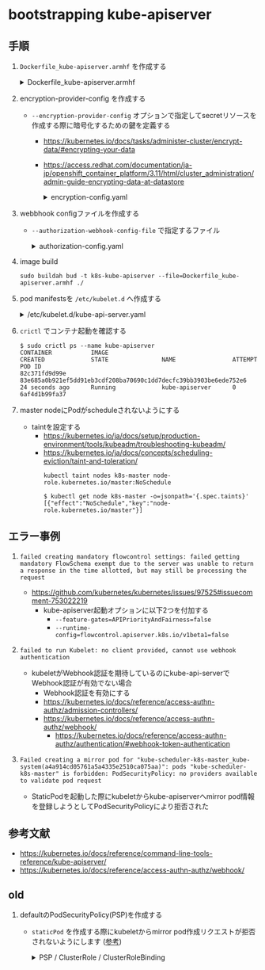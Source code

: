 # bootstrapping kube-apiserver

## 手順

1. `Dockerfile_kube-apiserver.armhf` を作成する
   <details><summary>Dockerfile_kube-apiserver.armhf</summary>
      ```
      cat << 'EOF' > Dockerfile_kube-apiserver.armhf
      FROM arm64v8/ubuntu:bionic

      ARG VERSION="v1.22.0"
      ARG ARCH="arm64"

      RUN set -ex \
        && apt update \
        && apt install -y wget \
        && apt clean \
        && wget --quiet -P /usr/bin/ https://dl.k8s.io/$VERSION/bin/linux/$ARCH/kube-apiserver \
        && chmod +x /usr/bin/kube-apiserver \
        && install -o root -g root -m 755 -d /var/lib/kubernetes \
        && install -o root -g root -m 755 -d /etc/kubernetes/config \
        && install -o root -g root -m 755 -d /etc/kubernetes/webhook

      COPY ca.pem \
           ca-key.pem \
           kubernetes-key.pem \
           kubernetes.pem \
           service-account-key.pem \
           service-account.pem \
           encryption-config.yaml \
           /var/lib/kubernetes/

      COPY authorization-config.yaml /etc/kubernetes/webhook/

      EXPOSE 6443

      ENTRYPOINT ["/usr/bin/kube-apiserver"]
      EOF
      ```
   </details>

1. encryption-provider-config を作成する
    - `--encryption-provider-config` オプションで指定してsecretリソースを作成する際に暗号化するための鍵を定義する
        - https://kubernetes.io/docs/tasks/administer-cluster/encrypt-data/#encrypting-your-data
        - https://access.redhat.com/documentation/ja-jp/openshift_container_platform/3.11/html/cluster_administration/admin-guide-encrypting-data-at-datastore
           <details><summary>encryption-config.yaml</summary>
              ```
              ENCRYPTION_KEY=$(head -c 32 /dev/urandom | base64)

              cat << EOF > encryption-config.yaml
              ---
              kind: EncryptionConfig
              apiVersion: v1
              resources:
                - resources:
                    - secrets
                  providers:
                    - aescbc:
                        keys:
                          - name: key1
                            secret: ${ENCRYPTION_KEY}
                    - identity: {}
              EOF
              ```
           </details>

1. webbhook configファイルを作成する
    - `--authorization-webhook-config-file` で指定するファイル
       <details><summary>authorization-config.yaml</summary>
          ```
          KUBE_API_SERVER_ADDRESS=192.168.10.50

          cat << EOF > authorization-config.yaml
          ---
          apiVersion: v1
          # kind of the API object
          kind: Config
          # clusters refers to the remote service.
          clusters:
            - name: kubernetes
              cluster:
                certificate-authority: /var/lib/kubernetes/ca.pem       # CA for verifying the remote service.
                server: https://${KUBE_API_SERVER_ADDRESS}:6443/authenticate # URL of remote service to query. Must use 'https'.

          # users refers to the API server's webhook configuration.
          users:
            - name: api-server-webhook
              user:
                client-certificate: /var/lib/kubernetes/kubernetes.pem  # cert for the webhook plugin to use
                client-key: /var/lib/kubernetes/kubernetes-key.pem      # key matching the cert

          # kubeconfig files require a context. Provide one for the API server.
          current-context: webhook
          contexts:
          - context:
              cluster: kubernetes
              user: api-server-webhook
            name: webhook
          EOF
          ```
       </details>

1. image build
   ```
   sudo buildah bud -t k8s-kube-apiserver --file=Dockerfile_kube-apiserver.armhf ./
   ```

1. pod manifestsを `/etc/kubelet.d` へ作成する
   <details><summary>/etc/kubelet.d/kube-api-server.yaml</summary>
      ```
      cat << EOF | sudo tee /etc/kubelet.d/kube-api-server.yaml
      ---
      apiVersion: v1
      kind: Pod
      metadata:
        name: kube-apiserver
        namespace: kube-system
        annotations:
          seccomp.security.alpha.kubernetes.io/pod: runtime/default
        labels:
          tier: control-plane
          component: kube-apiserver

      spec:
        # https://kubernetes.io/docs/tasks/administer-cluster/guaranteed-scheduling-critical-addon-pods/
        priorityClassName: system-node-critical
        hostNetwork: true
        containers:
          - name: kube-apiserver
            image: localhost/k8s-kube-apiserver:latest
            imagePullPolicy: IfNotPresent
            resources:
              requests:
                memory: "512Mi"
              limits:
                memory: "1024Mi"
            command:
              - /usr/bin/kube-apiserver
              - --advertise-address=192.168.10.50
              - --allow-privileged=true
              - --anonymous-auth=false
              - --apiserver-count=1
              - --audit-log-maxage=30
              - --audit-log-maxbackup=3
              - --audit-log-maxsize=100
              - --audit-log-path=/var/log/audit.log
              - --authorization-mode=Node,RBAC,Webhook
              - --authorization-webhook-config-file=/etc/kubernetes/webhook/authorization-config.yaml
              - --authentication-token-webhook-cache-ttl=2m
              - --authentication-token-webhook-version=v1
              - --bind-address=0.0.0.0
              - --client-ca-file=/var/lib/kubernetes/ca.pem
              - --enable-admission-plugins=NamespaceLifecycle,NodeRestriction,LimitRanger,ServiceAccount,DefaultStorageClass,ResourceQuota,RuntimeClass
              - --etcd-cafile=/var/lib/kubernetes/ca.pem
              - --etcd-certfile=/var/lib/kubernetes/kubernetes.pem
              - --etcd-keyfile=/var/lib/kubernetes/kubernetes-key.pem
              - --etcd-servers=https://192.168.10.50:2379
              - --event-ttl=1h
              - --encryption-provider-config=/var/lib/kubernetes/encryption-config.yaml
              - --kubelet-certificate-authority=/var/lib/kubernetes/ca.pem
              - --kubelet-client-certificate=/var/lib/kubernetes/kubernetes.pem
              - --kubelet-client-key=/var/lib/kubernetes/kubernetes-key.pem
              - --kubelet-https=true
              - --runtime-config=authentication.k8s.io/v1beta1=true
              - --feature-gates=APIPriorityAndFairness=false
              - --service-account-key-file=/var/lib/kubernetes/service-account.pem
              - --service-account-signing-key-file=/var/lib/kubernetes/service-account-key.pem
              - --service-account-issuer=api
              - --service-account-api-audiences=api
              - --service-cluster-ip-range=10.32.0.0/24
              - --service-node-port-range=30000-32767
              - --tls-cert-file=/var/lib/kubernetes/kubernetes.pem
              - --tls-private-key-file=/var/lib/kubernetes/kubernetes-key.pem
              - --http2-max-streams-per-connection=3000
              - --max-requests-inflight=3000
              - --max-mutating-requests-inflight=1000
              - --v=2
      EOF
      ```
   </details>

1. `crictl` でコンテナ起動を確認する
   ```
   $ sudo crictl ps --name kube-apiserver
   CONTAINER           IMAGE                                                              CREATED             STATE               NAME                ATTEMPT             POD ID
   82c371fd9d99e       83e685a0b921ef5dd91eb3cdf208ba70690c1dd7decfc39bb3903be6ede752e6   24 seconds ago      Running             kube-apiserver      0                   6af4d1b99fa37
   ```

1. master nodeにPodがscheduleされないようにする
    - taintを設定する
        - https://kubernetes.io/ja/docs/setup/production-environment/tools/kubeadm/troubleshooting-kubeadm/
        - https://kubernetes.io/ja/docs/concepts/scheduling-eviction/taint-and-toleration/
           ```
           kubectl taint nodes k8s-master node-role.kubernetes.io/master:NoSchedule
           ```
           ```
           $ kubectl get node k8s-master -o=jsonpath='{.spec.taints}'
           [{"effect":"NoSchedule","key":"node-role.kubernetes.io/master"}]
           ```


## エラー事例

1. `failed creating mandatory flowcontrol settings: failed getting mandatory FlowSchema exempt due to the server was unable to return a response in the time allotted, but may still be processing the request`
    - https://github.com/kubernetes/kubernetes/issues/97525#issuecomment-753022219
        - kube-apiserver起動オプションに以下2つを付加する
            - `--feature-gates=APIPriorityAndFairness=false`
            - `--runtime-config=flowcontrol.apiserver.k8s.io/v1beta1=false`

1. `failed to run Kubelet: no client provided, cannot use webhook authentication`
    - kubeletがWebhook認証を期待しているのにkube-api-serverでWebhook認証が有効でない場合
        - Webhook認証を有効にする
        - https://kubernetes.io/docs/reference/access-authn-authz/admission-controllers/
        - https://kubernetes.io/docs/reference/access-authn-authz/webhook/
            - https://kubernetes.io/docs/reference/access-authn-authz/authentication/#webhook-token-authentication

1. `Failed creating a mirror pod for "kube-scheduler-k8s-master_kube-system(a4a914cd05761a5a4335e2510ca075aa)": pods "kube-scheduler-k8s-master" is forbidden: PodSecurityPolicy: no providers available to validate pod request`
    - StaticPodを起動した際にkubeletからkube-apiserverへmirror pod情報を登録しようとしてPodSecurityPolicyにより拒否された

## 参考文献

- https://kubernetes.io/docs/reference/command-line-tools-reference/kube-apiserver/
- https://kubernetes.io/docs/reference/access-authn-authz/webhook/

## old

1. defaultのPodSecurityPolicy(PSP)を作成する
    - `staticPod` を作成する際にkubeletからmirror pod作成リクエストが拒否されないようにします ([参考](https://kubernetes.io/ja/docs/tasks/configure-pod-container/static-pod/))
      <details><summary>PSP / ClusterRole / ClusterRoleBinding</summary>
         ```
         cat << EOF | kubectl apply --kubeconfig admin.kubeconfig -f -
         apiVersion: policy/v1beta1
         kind: PodSecurityPolicy
         metadata:
           annotations:
             apparmor.security.beta.kubernetes.io/allowedProfileNames: 'runtime/default'
             apparmor.security.beta.kubernetes.io/defaultProfileName:  'runtime/default'
             seccomp.security.alpha.kubernetes.io/allowedProfileNames: 'docker/default'
             seccomp.security.alpha.kubernetes.io/defaultProfileName:  'docker/default'
           name: default
         spec:
           # allowedCapabilities: []  # default set of capabilities are implicitly allowed
           allowedCapabilities:
             - '*'
             # - NET_ADMIN
             # - NET_RAW
             # - SYS_ADMIN
           fsGroup:
             rule: 'MustRunAs'
             ranges:
               # Forbid adding the root group.
               - min: 1
                 max: 65535
           hostIPC: true
           hostNetwork: true
           hostPID: true
           privileged: true
           allowPrivilegeEscalation: true
           readOnlyRootFilesystem: true
           runAsUser:
             rule: 'MustRunAsNonRoot'
           seLinux:
             rule: 'RunAsNonRoot'
           supplementalGroups:
             rule: 'RunAsNonRoot'
             ranges:
               # Forbid adding the root group.
               - min: 1
                 max: 65535
           volumes:
           - 'configMap'
           - 'downwardAPI'
           - 'emptyDir'
           - 'persistentVolumeClaim'
           - 'projected'
           - 'secret'
           - 'hostPath'
           hostNetwork: true
           runAsUser:
             rule: 'RunAsAny'
           seLinux:
             rule: 'RunAsAny'
           supplementalGroups:
             rule: 'RunAsAny'
           fsGroup:
             rule: 'RunAsAny'

         ---

         # Cluster role which grants access to the default pod security policy
         apiVersion: rbac.authorization.k8s.io/v1
         kind: ClusterRole
         metadata:
           name: default-psp
         rules:
         - apiGroups:
           - policy
           resourceNames:
           - default
           resources:
           - podsecuritypolicies
           verbs:
           - use

         ---

         # Cluster role binding for default pod security policy granting all authenticated users access
         apiVersion: rbac.authorization.k8s.io/v1
         kind: ClusterRoleBinding
         metadata:
           name: default-psp
         roleRef:
           apiGroup: rbac.authorization.k8s.io
           kind: ClusterRole
           name: default-psp
         subjects:
         - apiGroup: rbac.authorization.k8s.io
           kind: Group
           name: system:authenticated
         EOF
         ```
      </details>

         ```
         $ cat <<EOF | kubectl apply --kubeconfig admin.kubeconfig -f -

           <省略>

         podsecuritypolicy.policy/default created
         clusterrole.rbac.authorization.k8s.io/default-psp created
         clusterrolebinding.rbac.authorization.k8s.io/default-psp created
         ```

